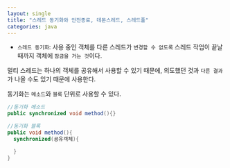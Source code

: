 ```yaml
---
layout: single
title: "스레드 동기화와 안전종료, 데몬스레드, 스레드풀"
categories: java
---
```


- `스레드 동기화`: 사용 중인 객체를 다른 스레드가 `변경할 수 없도록` 스레드 작업이 끝날 때까지 객체에 `잠금을 거는 것`이다.

멀티 스레드는 하나의 객체를 공유해서 사용할 수 있기 때문에, 의도했던 것과 `다른 결과`가 나올 수도 있기 때문에 사용한다.

동기화는 `메소드`와 `블록` 단위로 사용할 수 있다.

```java
//동기화 메소드
public synchronized void method(){}

//동기화 블록
public void method(){
  synchronized(공유객체){

  }
}
```

